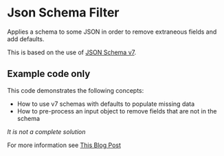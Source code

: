 # Json Schema Filter

Applies a schema to some JSON in order to remove extraneous fields and add defaults.

This is based on the use of [JSON Schema v7](https://json-schema.org/draft-07/json-schema-release-notes.html).

## Example code only

This code demonstrates the following concepts:

- How to use v7 schemas with defaults to populate missing data
- How to pre-process an input object to remove fields that are not in the schema

*It is not a complete solution*

For more information see [This Blog Post](https://codingcraftsman.wordpress.com/2020/02/02/using-json-schema-validation-to-map-sparse-json/)
